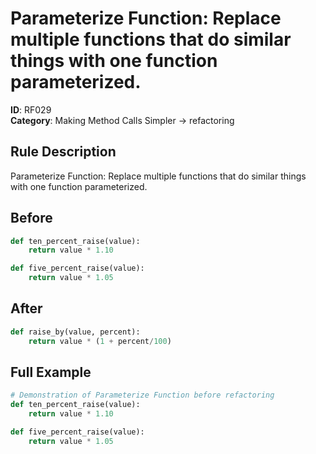 # Parameterize Function: Replace multiple functions that do similar things with one function parameterized.

**ID**: RF029  
**Category**: Making Method Calls Simpler → refactoring

## Rule Description
Parameterize Function: Replace multiple functions that do similar things with one function parameterized.

## Before
```python
def ten_percent_raise(value):
    return value * 1.10

def five_percent_raise(value):
    return value * 1.05
```

## After  
```python
def raise_by(value, percent):
    return value * (1 + percent/100)
```

## Full Example
```python
# Demonstration of Parameterize Function before refactoring
def ten_percent_raise(value):
    return value * 1.10

def five_percent_raise(value):
    return value * 1.05
```
